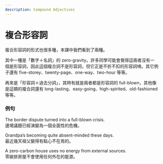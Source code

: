 ```yaml
---
description: Compound Adjectives
---
```


# 複合形容詞

複合形容詞的形式也很多種，本課中我們看到了兩種。

其中一種是「數字＋名詞」的 zero-gravity。許多同學可能會覺得這兩者沒有一個是形容詞，因此這個複合詞不是形容詞，但它正是不折不扣的形容詞唷。其它例子還有 five-storey、twenty-page、one-way、two-hour 等等。

再來是「形容詞＋過去分詞」，其時有就是兩者都是形容詞的 full-blown，其他像是這類的複合詞還有 long-lasting、easy-going、high-spirited、old-fashioned 等等。

### 例句

The border dispute turned into a full-blown crisis.   
邊境議題已經演變為一個全面性的危機。

Grandpa’s becoming quite absent-minded these days.   
最近幾天祖父變得有點心不在焉的。

A zero-carbon house uses no energy from external sources.   
零碳排房屋不會使用任何外在的能源。

